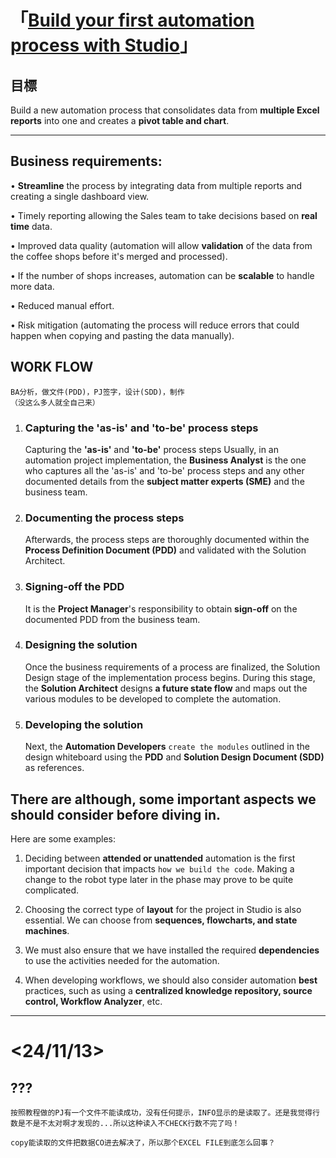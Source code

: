 

# 「[Build your first automation process with Studio](/UiPath/Build%20your%20first%20automation%20process%20with%20Studio.md)」

## 目標
 Build a new automation process that consolidates data from **multiple Excel reports** into one and creates a **pivot table and chart**.

---

## Business requirements:

•
**Streamline** the process by integrating data from multiple reports and creating a single dashboard view.

•
Timely reporting allowing the Sales team to take decisions based on **real time** data.

•
Improved data quality (automation will allow **validation** of the data from the coffee shops before it's merged and processed).

•
If the number of shops increases, automation can be **scalable** to handle more data.

•
Reduced manual effort.

•
Risk mitigation (automating the process will reduce errors that could happen when copying and pasting the data manually).


## WORK FLOW

~~~
BA分析，做文件(PDD)，PJ签字，设计(SDD)，制作
（没这么多人就全自己来）
~~~
1. ### Capturing the 'as-is' and 'to-be' process steps
    Capturing the **'as-is'** and **'to-be'** process steps
Usually, in an automation project implementation, the **Business Analyst** is the one who captures all the 'as-is' and 'to-be' process steps and any other documented details from the **subject matter experts (SME)** and the business team.

2. ### Documenting the process steps
   Afterwards, the process steps are thoroughly documented within the **Process Definition Document (PDD)** and validated with the Solution Architect. 

3. ### Signing-off the PDD
    It is the **Project Manager**'s responsibility to obtain **sign-off** on the documented PDD from the business team.

4. ### Designing the solution

   Once the business requirements of a process are finalized, the Solution Design stage of the implementation process begins. During this stage, the **Solution Architect** designs **a future state flow** and maps out the various modules to be developed to complete the automation.

5. ### Developing the solution

   Next, the **Automation Developers** `create the modules` outlined in the design whiteboard using the **PDD** and **Solution Design Document (SDD)** as references.



## There are although, some **important aspects** we should consider before diving in.

Here are some examples:
1. Deciding between **attended or unattended** automation is the first important decision that impacts `how we build the code`.
Making a change to the robot type later in the phase may prove to be quite complicated.

2. Choosing the correct type of **layout** for the project in Studio is also essential. We can choose from **sequences, flowcharts, and state machines**.

3.  We must also ensure that we have installed the required **dependencies** to use the activities needed for the automation. 

4.   When developing workflows, we should also consider automation **best** practices, such as using a **centralized knowledge repository, source control, Workflow Analyzer**, etc.

---

# <24/11/13>

## ???
~~~
按照教程做的PJ有一个文件不能读成功，没有任何提示，INFO显示的是读取了。还是我觉得行数是不是不太对啊才发现的...所以这种读入不CHECK行数不完了吗！
~~~
~~~
copy能读取的文件把数据CO进去解决了，所以那个EXCEL FILE到底怎么回事？
~~~